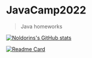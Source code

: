 # JavaCamp2022
>Java homeworks 

[![Noldorins's GitHub stats](https://github-readme-stats.vercel.app/api?username=noldorinn)](https://github.com/noldorinn/javacamp2022)

[![Readme Card](https://github-readme-stats.vercel.app/api/pin/?username=noldorinn&show_owner=true&custom_title=JavaCamp2022&theme=onedark&repo=JavaCamp2022)](https://github.com/noldorinn/javacamp2022)

